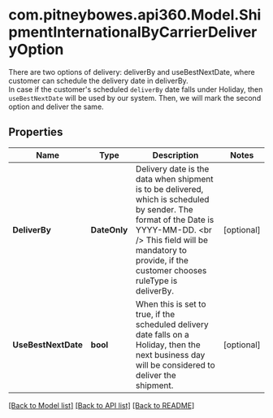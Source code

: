# com.pitneybowes.api360.Model.ShipmentInternationalByCarrierDeliveryOption
There are two options of delivery: deliverBy and useBestNextDate, where customer can schedule the delivery date in deliverBy.<br /> In case if the customer's scheduled `deliverBy` date falls under Holiday, then `useBestNextDate` will be used by our system. Then, we will mark the second option and deliver the same.

## Properties

Name | Type | Description | Notes
------------ | ------------- | ------------- | -------------
**DeliverBy** | **DateOnly** | Delivery date is the data when shipment is to be delivered, which is scheduled by sender. The format of the Date is YYYY-MM-DD. &lt;br /&gt; This field will be mandatory to provide, if the customer chooses ruleType is deliverBy. | [optional] 
**UseBestNextDate** | **bool** | When this is set to true, if the scheduled delivery date falls on a Holiday, then the next business day will be considered to deliver the shipment. | [optional] 

[[Back to Model list]](../../README.md#documentation-for-models) [[Back to API list]](../../README.md#documentation-for-api-endpoints) [[Back to README]](../../README.md)


